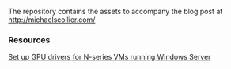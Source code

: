 The repository contains the assets to accompany the blog post at http://michaelscollier.com/

### Resources ###
[Set up GPU drivers for N-series VMs running Windows Server](https://docs.microsoft.com/en-us/azure/virtual-machines/windows/n-series-driver-setup)